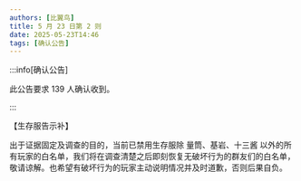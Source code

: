 ```yaml
---
authors: [比翼鸟]
title: 5 月 23 日第 2 则
date: 2025-05-23T14:46
tags: [确认公告]
---
```


:::info[确认公告]

此公告要求 139 人确认收到。

:::

【生存服告示补】

出于证据固定及调查的目的，当前已禁用生存服除 量筒、基岩、十三酱 以外的所有玩家的白名单，我们将在调查清楚之后即刻恢复无破坏行为的群友们的白名单，敬请谅解。也希望有破坏行为的玩家主动说明情况并及时道歉，否则后果自负。
